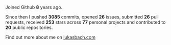 Joined Github **8** years ago.

Since then I pushed **3085** commits, opened **26** issues, submitted **26** pull requests, received **253** stars across **77** personal projects and contributed to **20** public repositories.

Find out more about me on [lukasbach.com](https://lukasbach.com)
